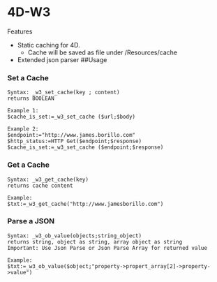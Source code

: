 # 4D-W3
Features
- Static caching for 4D.
  - Cache will be saved as file under /Resources/cache
- Extended json parser
##Usage

### Set a Cache
```
Syntax: _w3_set_cache(key ; content)
returns BOOLEAN

Example 1:
$cache_is_set:=_w3_set_cache ($url;$body)

Example 2:
$endpoint:="http://www.james.borillo.com"
$http_status:=HTTP Get($endpoint;$response)
$cache_is_set:=_w3_set_cache ($endpoint;$response)

```

### Get a Cache
```
Syntax: _w3_get_cache(key)
returns cache content

Example:
$txt:=_w3_get_cache("http://www.jamesborillo.com")

```

### Parse a JSON
```
Syntax: _w3_ob_value(objects;string_object)
returns string, object as string, array object as string
Important: Use Json Parse or Json Parse Array for returned value

Example:
$txt:=_w3_ob_value($object;"property->propert_array[2]->property->value")

```

